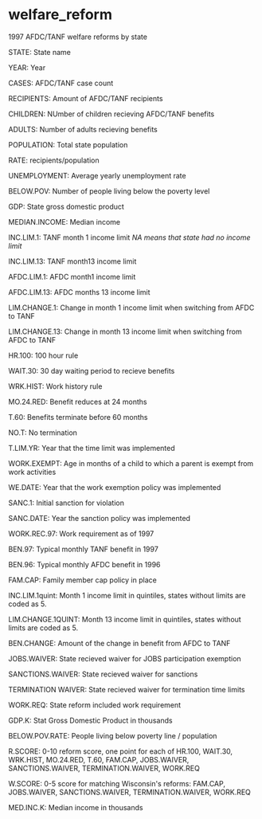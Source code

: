 # welfare_reform
1997 AFDC/TANF welfare reforms by state

STATE: State name

YEAR: Year

CASES: AFDC/TANF case count

RECIPIENTS: Amount of AFDC/TANF recipients

CHILDREN: NUmber of children recieving AFDC/TANF benefits

ADULTS: Number of adults recieving benefits

POPULATION: Total state population

RATE: recipients/population

UNEMPLOYMENT: Average yearly unemployment rate

BELOW.POV: Number of people living below the poverty level

GDP: State gross domestic product

MEDIAN.INCOME: Median income

INC.LIM.1: TANF month 1 income limit *NA means that state had no income limit*

INC.LIM.13: TANF month13 income limit

AFDC.LIM.1: AFDC month1 income limit

AFDC.LIM.13: AFDC months 13 income limit

LIM.CHANGE.1: Change in month 1 income limit when switching from AFDC to TANF

LIM.CHANGE.13: Change in month 13 income limit when switching from AFDC to TANF

HR.100: 100 hour rule

WAIT.30: 30 day waiting period to recieve benefits

WRK.HIST: Work history rule

MO.24.RED: Benefit reduces at 24 months

T.60: Benefits terminate before 60 months

NO.T: No termination

T.LIM.YR: Year that the time limit was implemented

WORK.EXEMPT: Age in months of a child to which a parent is exempt from work activities 

WE.DATE: Year that the work exemption policy was implemented

SANC.1: Initial sanction for violation

SANC.DATE: Year the sanction policy was implemented

WORK.REC.97: Work requirement as of 1997

BEN.97: Typical monthly TANF benefit in 1997

BEN.96: Typical monthly AFDC benefit in 1996

FAM.CAP: Family member cap policy in place

INC.LIM.1quint: Month 1 income limit in quintiles, states without limits are coded as 5. 

LIM.CHANGE.1QUINT: Month 13 income limit in quintiles, states without limits are coded as 5. 

BEN.CHANGE: Amount of the change in benefit from AFDC to TANF

JOBS.WAIVER: State recieved waiver for JOBS participation exemption

SANCTIONS.WAIVER: State recieved waiver for sanctions

TERMINATION WAIVER: State recieved waiver for termination time limits

WORK.REQ: State reform included work requirement

GDP.K: Stat Gross Domestic Product in thousands

BELOW.POV.RATE: People living below poverty line / population

R.SCORE: 0-10 reform score, one point for each of HR.100, WAIT.30, WRK.HIST, MO.24.RED, T.60, FAM.CAP, JOBS.WAIVER, SANCTIONS.WAIVER, TERMINATION.WAIVER, WORK.REQ

W.SCORE: 0-5 score for matching Wisconsin's reforms: FAM.CAP, JOBS.WAIVER, SANCTIONS.WAIVER, TERMINATION.WAIVER, WORK.REQ

MED.INC.K: Median income in thousands


